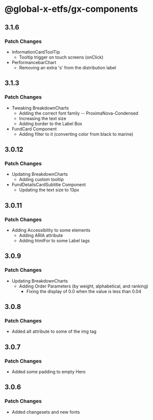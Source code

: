 # @global-x-etfs/gx-components

## 3.1.6

### Patch Changes

- InformationCardToolTip
  - Tooltip trigger on touch screens (onClick)
- PerformancebarChart
  - Removing an extra 's' from the distribution label

## 3.1.3

### Patch Changes

- Tweaking BreakdownCharts
  - Adding the correct font family -- ProximaNova-Condensed
  - Increasing the text size
  - Adding border to the Label Box
- FundCard Component
  - Adding filter to it (converting color from black to marine)

## 3.0.12

### Patch Changes

- Updating BreakdownCharts
  - Adding custom tooltip
- FundDetailsCardSubtitle Component
  - Updating the text size to 13px

## 3.0.11

### Patch Changes

- Adding Accessibility to some elements
  - Adding ARIA attribute
  - Adding htmlFor to some Label tags

## 3.0.9

### Patch Changes

- Updating BreakdownCharts
   - Adding Order Parameters (by weight, alphabetical, and ranking)
	 - Fixing the display of 0.0 when the value is less than 0.04

## 3.0.8

### Patch Changes

- Added alt attribute to some of the img tag

## 3.0.7

### Patch Changes

- Added some padding to empty Hero

## 3.0.6

### Patch Changes

- Added changesets and new fonts

